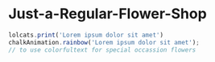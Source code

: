 # Just-a-Regular-Flower-Shop
``` js
lolcats.print('Lorem ipsum dolor sit amet')
chalkAnimation.rainbow('Lorem ipsum dolor sit amet');
// to use colorfultext for special occassion flowers
```